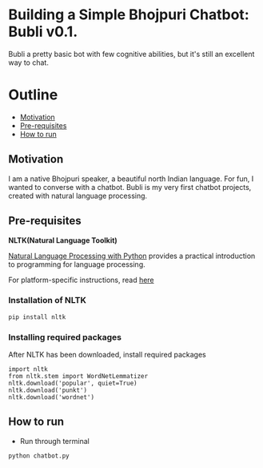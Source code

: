 # Building a Simple Bhojpuri Chatbot: Bubli v0.1.

Bubli a pretty basic bot with few cognitive abilities, but it's still an excellent way to chat. 


# Outline
* [Motivation](#motivation)
* [Pre-requisites](#pre-requisites)
* [How to run](#how-to-run)


## Motivation

I am a native Bhojpuri speaker, a beautiful north Indian language. For fun, I wanted to converse with a chatbot.
Bubli is my very first chatbot projects, created with natural language processing.

## Pre-requisites
**NLTK(Natural Language Toolkit)**

[Natural Language Processing with Python](http://www.nltk.org/book/) provides a practical introduction to programming for language processing.

For platform-specific instructions, read [here](https://www.nltk.org/install.html)

### Installation of NLTK
```
pip install nltk
```
### Installing required packages
After NLTK has been downloaded, install required packages
```
import nltk
from nltk.stem import WordNetLemmatizer
nltk.download('popular', quiet=True)
nltk.download('punkt') 
nltk.download('wordnet') 
```

## How to run

* Run through terminal
```
python chatbot.py
```
